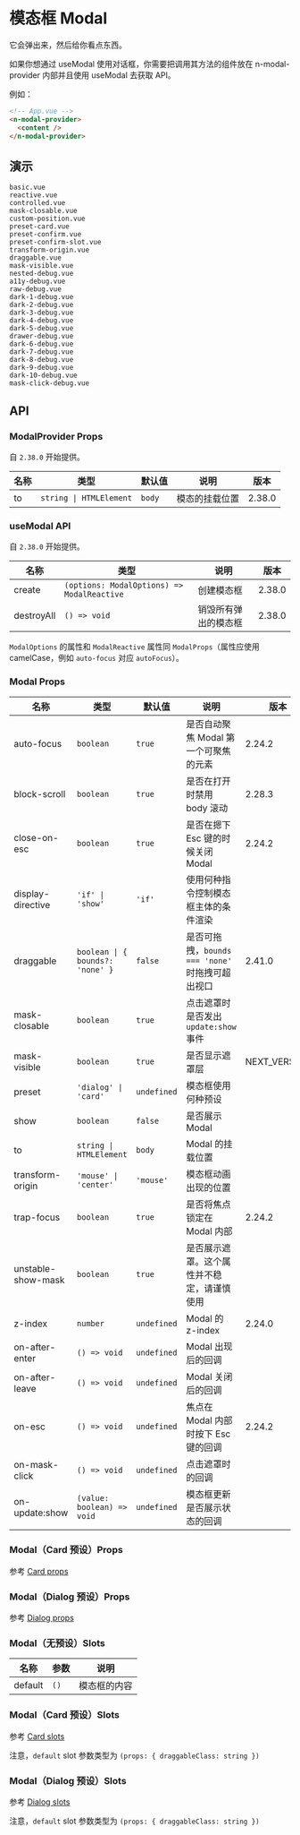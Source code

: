 # 模态框 Modal

它会弹出来，然后给你看点东西。

<n-alert title="使用前提" type="warning" :bordered="false">
  如果你想通过 <n-text code>useModal</n-text> 使用对话框，你需要把调用其方法的组件放在 <n-text code>n-modal-provider</n-text> 内部并且使用 <n-text code>useModal</n-text> 去获取 API。
</n-alert>

例如：

```html
<!-- App.vue -->
<n-modal-provider>
  <content />
</n-modal-provider>
```

## 演示

```demo
basic.vue
reactive.vue
controlled.vue
mask-closable.vue
custom-position.vue
preset-card.vue
preset-confirm.vue
preset-confirm-slot.vue
transform-origin.vue
draggable.vue
mask-visible.vue
nested-debug.vue
a11y-debug.vue
raw-debug.vue
dark-1-debug.vue
dark-2-debug.vue
dark-3-debug.vue
dark-4-debug.vue
dark-5-debug.vue
drawer-debug.vue
dark-6-debug.vue
dark-7-debug.vue
dark-8-debug.vue
dark-9-debug.vue
dark-10-debug.vue
mask-click-debug.vue
```

## API

### ModalProvider Props

自 `2.38.0` 开始提供。

| 名称 | 类型                    | 默认值 | 说明           | 版本   |
| ---- | ----------------------- | ------ | -------------- | ------ |
| to   | `string \| HTMLElement` | `body` | 模态的挂载位置 | 2.38.0 |

### useModal API

自 `2.38.0` 开始提供。

| 名称 | 类型 | 说明 | 版本 |
| --- | --- | --- | --- |
| create | `(options: ModalOptions) => ModalReactive` | 创建模态框 | 2.38.0 |
| destroyAll | `() => void` | 销毁所有弹出的模态框 | 2.38.0 |

`ModalOptions` 的属性和 `ModalReactive` 属性同 `ModalProps`（属性应使用 camelCase，例如 `auto-focus` 对应 `autoFocus`）。

### Modal Props

| 名称 | 类型 | 默认值 | 说明 | 版本 |
| --- | --- | --- | --- | --- |
| auto-focus | `boolean` | `true` | 是否自动聚焦 Modal 第一个可聚焦的元素 | 2.24.2 |
| block-scroll | `boolean` | `true` | 是否在打开时禁用 body 滚动 | 2.28.3 |
| close-on-esc | `boolean` | `true` | 是否在摁下 Esc 键的时候关闭 Modal | 2.24.2 |
| display-directive | `'if' \| 'show'` | `'if'` | 使用何种指令控制模态框主体的条件渲染 |  |
| draggable | `boolean \| { bounds?: 'none' }` | `false` | 是否可拖拽，`bounds === 'none'` 时拖拽可超出视口 | 2.41.0 |
| mask-closable | `boolean` | `true` | 点击遮罩时是否发出 `update:show` 事件 |  |
| mask-visible | `boolean` | `true` | 是否显示遮罩层 | NEXT_VERSION |
| preset | `'dialog' \| 'card'` | `undefined` | 模态框使用何种预设 |  |
| show | `boolean` | `false` | 是否展示 Modal |  |
| to | `string \| HTMLElement` | `body` | Modal 的挂载位置 |  |
| transform-origin | `'mouse' \| 'center'` | `'mouse'` | 模态框动画出现的位置 |  |
| trap-focus | `boolean` | `true` | 是否将焦点锁定在 Modal 内部 | 2.24.2 |
| unstable-show-mask | `boolean` | `true` | 是否展示遮罩。这个属性并不稳定，请谨慎使用 |  |
| z-index | `number` | `undefined` | Modal 的 z-index | 2.24.0 |
| on-after-enter | `() => void` | `undefined` | Modal 出现后的回调 |  |
| on-after-leave | `() => void` | `undefined` | Modal 关闭后的回调 |  |
| on-esc | `() => void` | `undefined` | 焦点在 Modal 内部时按下 Esc 键的回调 | 2.24.2 |
| on-mask-click | `() => void` | `undefined` | 点击遮罩时的回调 |  |
| on-update:show | `(value: boolean) => void` | `undefined` | 模态框更新是否展示状态的回调 |  |

### Modal（Card 预设）Props

参考 [Card props](card#Card-Props)

### Modal（Dialog 预设）Props

参考 [Dialog props](dialog#Dialog-Props)

### Modal（无预设）Slots

| 名称    | 参数 | 说明         |
| ------- | ---- | ------------ |
| default | `()` | 模态框的内容 |

### Modal（Card 预设）Slots

参考 [Card slots](card#Card-Slots)

注意，`default` slot 参数类型为 `(props: { draggableClass: string })`

### Modal（Dialog 预设）Slots

参考 [Dialog slots](dialog#Dialog-Slots)

注意，`default` slot 参数类型为 `(props: { draggableClass: string })`
